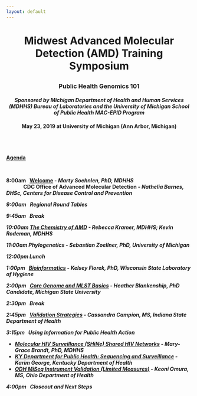 ```yaml
---
layout: default
---
```

<h1 align="center"> Midwest Advanced Molecular Detection (AMD) Training Symposium
</p>
<h3 align="center">Public Health Genomics 101</p>
<h4 align="center"><i>Sponsored by Michigan Department of Health and Human Services (MDHHS) Bureau of Laboratories and the University of Michigan School of Public Health MAC-EPID Program</i></p>
<h4 align="center">May 23, 2019 at University of Michigan (Ann Arbor, Michigan)</p>

<br/>
<br/>

<h4><u> Agenda</p></u>
<br/>

8:00am &nbsp; <b>[Welcome](https://amd-midwest.github.io/bioinfo_course/AMD_symposium_pres/Soehnlen_OpeningRemarks.pdf "Welcome Presentation")</b> - <i>Marty Soehnlen, PhD, MDHHS </i>  
&nbsp;&nbsp;&nbsp;&nbsp;&nbsp;&nbsp;&nbsp;&nbsp;&nbsp;&nbsp;&nbsp;&nbsp;&nbsp; <b> CDC Office of Advanced Molecular Detection </b> - <i> Nathelia Barnes, DHSc, Centers for Disease Control and Prevention

9:00am &nbsp; <b>Regional Round Tables</b>

9:45am &nbsp; Break

10:00am <b>[The Chemistry of AMD](https://amd-midwest.github.io/bioinfo_course/AMD_symposium_pres/Kramer_Rodeman_ChemistryofAMD.pdf "Chemistry AMD Presentation")</b> - <i>Rebecca Kramer, MDHHS; Kevin Rodeman, MDHHS</i>

11:00am <b>Phylogenetics</b> - <i>Sebastian Zoellner, PhD, University of Michigan</i>

12:00pm Lunch

1:00pm &nbsp; <b>[Bioinformatics](https://amd-midwest.github.io/bioinfo_course/AMD_symposium_pres/Florek_Bioinformatics.pdf "Bioinformatics Presentation")</b> - <i>Kelsey Florek, PhD, Wisconsin State Laboratory of Hygiene</i>

2:00pm &nbsp; <b>[Core Genome and MLST Basics](https://amd-midwest.github.io/bioinfo_course/AMD_symposium_pres/Blankenship_CoreGenomeBasicsMLST.pdf "Core Genome MLST/SNP Presentation")</b> - <i> Heather Blankenship, PhD Candidate, Michigan State University</i>

2:30pm &nbsp; Break

2:45pm &nbsp; <b>[Validation Strategies](https://amd-midwest.github.io/bioinfo_course/AMD_symposium_pres/Campion_ValidationStrategies.pdf "Validation Presentation")</b> - <i> Cassandra Campion, MS, Indiana State Department of Health</i>

3:15pm &nbsp; <b> Using Information for Public Health Action </b>
- [Molecular HIV Surveillance (SHiNe) Shared HIV Networks](https://amd-midwest.github.io/bioinfo_course/AMD_symposium_pres/Brandt_UsingInformationforPublicHealthAction.pdf "HIV Action Presentation") - <i> Mary-Grace Brandt, PhD, MDHHS </i>
- [KY Department for Public Health: Sequencing and Surveillance](https://amd-midwest.github.io/bioinfo_course/AMD_symposium_pres/George_UsingInformationforPublicHealthAction.pdf "Kentucky Action Presentation") - <i> Karim George, Kentucky Department of Health </i>
- [ODH MiSeq Instrument Validation (Limited Measures)](https://amd-midwest.github.io/bioinfo_course/AMD_symposium_pres/Omura_UsingInformationforPublicHealthAction.pdf "MiSeq Validation Presentation") - <i> Keoni Omura, MS, Ohio Department of Health</i>

4:00pm &nbsp; <b>Closeout and Next Steps</b>
